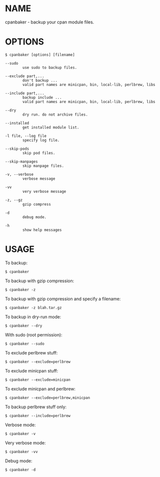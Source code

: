 # NAME

cpanbaker - backup your cpan module files.

# OPTIONS

    $ cpanbaker [options] [filename]

    --sudo
            use sudo to backup files.

    --exclude part,...
            don't backup ...
            valid part names are minicpan, bin, local-lib, perlbrew, libs

    --include part,...
            backup include ...
            valid part names are minicpan, bin, local-lib, perlbrew, libs

    --dry
            dry run. do not archive files.

    --installed
            get installed module list.

    -l file, --log file
            specify log file.

    --skip-pods
            skip pod files.

    --skip-manpages
            skip manpage files.

    -v, --verbose
            verbose message

    -vv
            very verbose message

    -z, --gz
            gzip compress

    -d
            debug mode.

    -h
            show help messages

# USAGE

To backup:

    $ cpanbaker 

To backup with gzip compression:

    $ cpanbaker -z

To backup with gzip compression and specify a filename:

    $ cpanbaker -z blah.tar.gz

To backup in dry-run mode:

    $ cpanbaker --dry

With sudo (root permission):

    $ cpanbaker --sudo

To exclude perlbrew stuff:

    $ cpanbaker --exclude=perlbrew

To exclude minicpan stuff:

    $ cpanbaker --exclude=minicpan

To exclude minicpan and perlbrew:

    $ cpanbaker --exclude=perlbrew,minicpan

To backup perlbrew stuff only:

    $ cpanbaker --include=perlbrew

Verbose mode:

    $ cpanbaker -v

Very verbose mode:

    $ cpanbaker -vv

Debug mode:

    $ cpanbaker -d